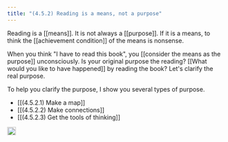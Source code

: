 ```yaml
---
title: "(4.5.2) Reading is a means, not a purpose"
---
```


Reading is a [[means]]. It is not always a [[purpose]]. If it is a means, to think the [[achievement condition]] of the means is nonsense.

When you think "I have to read this book",  you [[consider the means as the purpose]] unconsciously. Is your original purpose the reading? [[What would you like to have happened]] by reading the book? Let's clarify the real purpose.

To help you clarify the purpose, I show you several types of purpose.

- [[(4.5.2.1) Make a map]]
- [[(4.5.2.2) Make connections]]
- [[(4.5.2.3) Get the tools of thinking]]

<img src='https://scrapbox.io/api/pages/nishio/en/icon' alt='en.icon' height="19.5"/>